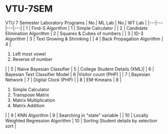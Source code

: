 # VTU-7SEM
VTU 7 Semester Laboratory Programs
| No.| ML Lab | No.| WT Lab |
|---|---|---|---|
| 1 | Find-S Algorithm | 1 | Simple Calculator |
| 2 | Candidate Elimination Algorithm | 2 | Squares & Cubes of numbers |
| 3 | ID-3 Algorithm | 3 | Text Growing & Shrinking |
| 4 | Back Propagation Algorithm | 4 | <ol><li>Left most vowel</li><li>Reverse of number</li></ol>|
| 5 | Naive Bayesian Classifier | 5 | College Student Details (XML)|
| 6 | Bayesian Text Classifier Model | 6 |Visitor count (PHP) |
| 7 | Bayesian Network | 7 | Digital Clock (PHP) |
| 8 | EM-Kmeans | 8 | <ol><li>Simple Calculator</li><li>Transpose Matrix</li><li>Matrix Multiplication</li><li>Matrix Addition</li></ol>|
| 9 | KNN Algorithm | 9 | Searching in "state" variable |
| 10 | Locally Weighted Regression Algorithm | 10 | Sorting Student details by selection sort |
